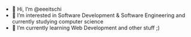 - 👋 Hi, I’m @eeeitschi
- 👀 I’m interested in Software Development & Software Engineering and currently studying computer science
- 🌱 I’m currently learning Web Development and other stuff ;)
